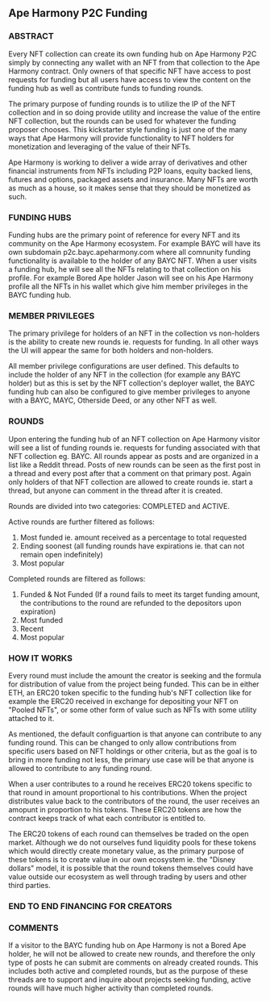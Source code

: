 ## Ape Harmony P2C Funding

### ABSTRACT

Every NFT collection can create its own funding hub on Ape Harmony P2C simply by connecting any wallet with an NFT from that collection to the Ape Harmony contract. Only owners of that specific NFT have access to post requests for funding but all users have access to view the content on the funding hub as well as contribute funds to funding rounds. 

The primary purpose of funding rounds is to utilize the IP of the NFT collection and in so doing provide utility and increase the value of the entire NFT collection, but the rounds can be used for whatever the funding proposer chooses. This kickstarter style funding is just one of the many ways that Ape Harmony will provide functionality to NFT holders for monetization and leveraging of the value of their NFTs.

Ape Harmony is working to deliver a wide array of derivatives and other financial instruments from NFTs including P2P loans, equity backed liens, futures and options, packaged assets and insurance. Many NFTs are worth as much as a house, so it makes sense that they should be monetized as such.

### FUNDING HUBS

Funding hubs are the primary point of reference for every NFT and its community on the Ape Harmony ecosystem. For example BAYC will have its own subdomain p2c.bayc.apeharmony.com where all comnunity funding functionality is available to the holder of any BAYC NFT. When a user visits a funding hub, he will see all the NFTs relating to that collection on his profile. For example Bored Ape holder Jason will see on his Ape Harmony profile all the NFTs in his wallet which give him member privileges in the BAYC funding hub. 

### MEMBER PRIVILEGES

The primary privilege for holders of an NFT in the collection vs non-holders is the ability to create new rounds ie. requests for funding. In all other ways the UI will appear the same for both holders and non-holders.

All member privilege configurations are user defined. This defaults to include the holder of any NFT in the collection (for example any BAYC holder) but as this is set by the NFT collection's deployer wallet, the BAYC funding hub can also be configured to give member privileges to anyone with a BAYC, MAYC, Otherside Deed, or any other NFT as well.

### ROUNDS

Upon entering the funding hub of an NFT collection on Ape Harmony visitor will see a list of funding rounds ie. requests for funding associated with that NFT collection eg. BAYC. All rounds appear as posts and are organized in a list like a Reddit thread. Posts of new rounds can be seen as the first post in a thread and every post after that a comment on that primary post. Again only holders of that NFT collection are allowed to create rounds ie. start a thread, but anyone can comment in the thread after it is created. 

Rounds are divided into two categories: COMPLETED and ACTIVE.

Active rounds are further filtered as follows:

1. Most funded ie. amount received as a percentage to total requested
2. Ending soonest (all funding rounds have expirations ie. that can not remain open indefinitely)
3. Most popular

Completed rounds are filtered as follows:

1. Funded & Not Funded (If a round fails to meet its target funding amount, the contributions to the round are refunded to the depositors upon expiration)
2. Most funded
3. Recent
4. Most popular

### HOW IT WORKS

Every round must include the amount the creator is seeking and the formula for distribution of value from the project being funded. This can be in either ETH, an ERC20 token specific to the funding hub's NFT collection like for example the ERC20 received in exchange for depositing your NFT on "Pooled NFTs", or some other form of value such as NFTs with some utility attached to it.

As mentioned, the default configuartion is that anyone can contribute to any funding round. This can be changed to only allow contributions from specific users based on NFT holdings or other criteria, but as the goal is to bring in more funding not less, the primary use case will be that anyone is allowed to contribute to any funding round.

When a user contributes to a round he receives ERC20 tokens specific to that round in amount proportional to his contributions. When the project distributes value back to the contributors of the round, the user receives an amopunt in proportion to his tokens. These ERC20 tokens are how the contract keeps track of what each contributor is entitled to.

The ERC20 tokens of each round can themselves be traded on the open market. Although we do not ourselves fund liquidity pools for these tokens which would directly create monetary value, as the primary purpose of these tokens is to create value in our own ecosystem ie. the "Disney dollars" model, it is possible that the round tokens themselves could have value outside our ecosystem as well through trading by users and other third parties.

### END TO END FINANCING FOR CREATORS



### COMMENTS

If a visitor to the BAYC funding hub on Ape Harmony is not a Bored Ape holder, he will not be allowed to create new rounds, and therefore the only type of posts he can submit are comments on already created rounds. This includes both active and completed rounds, but as the purpose of these threads are to support and inquire about projects seeking funding, active rounds will have much higher activity than completed rounds.





















